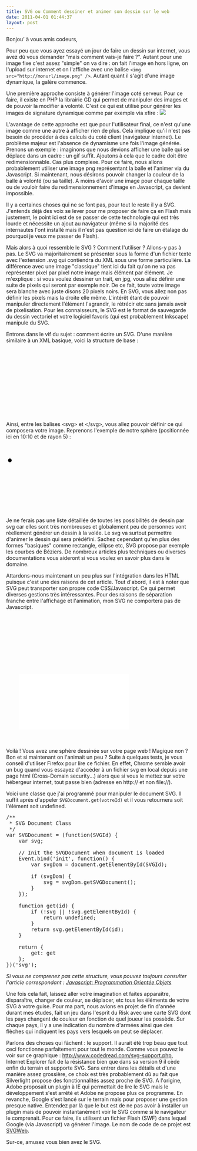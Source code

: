 ```yaml
---
title: SVG ou Comment dessiner et animer son dessin sur le web
date: 2011-04-01 01:44:37
layout: post
---
```

Bonjou’ à vous amis codeurs,

Pour peu que vous ayez essayé un jour de faire un dessin sur internet, vous avez dû vous demander "mais comment vais-je faire ?". Autant pour une image fixe c'est assez "simple" on va dire : on fait l'image en hors ligne, on l'upload sur internet et on l'affiche avec une balise <code>&lt;img src="http://monurl/image.png" /&gt;</code>. Autant quant il s'agit d'une image dynamique, la galère commence.<!--more-->

Une première approche consiste à générer l'image coté serveur. Pour ce faire, il existe en PHP la librairie GD qui permet de manipuler des images et de pouvoir la modifier à volonté. C'est ce qui est utilisé pour générer les images de signature dynamique comme par exemple via xfire :
<img src="http://miniprofile.xfire.com/bg/sh/type/0/username.png?test=11" />

L'avantage de cette approche est que pour l'utilisateur final, ce n'est qu'une image comme une autre à afficher rien de plus. Cela implique qu'il n'est pas besoin de procéder à des calculs du coté client (navigateur internet). Le problème majeur est l'absence de dynamisme une fois l'image générée. Prenons un exemple : imaginons que nous devions afficher une balle qui se déplace dans un cadre : un gif suffit. Ajoutons à cela que le cadre doit être redimensionnable. Cas plus complexe. Pour ce faire, nous allons probablement utiliser une image png représentant la balle et l'animer via du Javascript. Si maintenant, nous désirons pouvoir changer la couleur de la balle à volonté (ou sa taille). A moins d'avoir une image pour chaque taille ou de vouloir faire du redimensionnement d'image en Javascript, ça devient impossible.

Il y a certaines choses qui ne se font pas, pour tout le reste il y a SVG. J'entends déjà des voix se lever pour me proposer de faire ça en Flash mais justement, le point ici est de se passer de cette technologie qui est très lourde et nécessite un ajout au navigateur (même si la majorité des internautes l'ont installé mais il n'est pas question ici de faire un étalage du pourquoi je veux me passer de Flash).

Mais alors à quoi ressemble le SVG ? Comment l'utiliser ? Allons-y pas à pas. Le SVG va majoritairement se présenter sous la forme d'un fichier texte avec l'extension .svg qui contiendra du XML sous une forme particulière. La différence avec une image "classique" tient ici du fait qu'on ne va pas représenter pixel par pixel notre image mais élément par élément. Je m'explique : si vous voulez dessiner un trait, en jpg, vous allez définir une suite de pixels qui seront par exemple noir. De ce fait, toute votre image sera blanche avec juste disons 20 pixels noirs. En SVG, vous allez non pas définir les pixels mais la droite elle même. L'intérêt étant de pouvoir manipuler directement l'élément l'agrandir, le rétrécir etc sans jamais avoir de pixelisation. Pour les connaisseurs, le SVG est le format de sauvegarde du dessin vectoriel et votre logiciel favoris (qui est probablement Inkscape) manipule du SVG.

Entrons dans le vif du sujet : comment écrire un SVG. D'une manière similaire à un XML basique, voici la structure de base :
<pre lang="xml" colla="+">
<?xml version="1.0" encoding="UTF-8" standalone="no"?>
<!DOCTYPE svg PUBLIC "-//W3C//DTD SVG 1.0//EN" "http://www.w3.org/TR/2001/REC-SVG-20010904/DTD/svg10.dtd">
<svg xmlns="http://www.w3.org/2000/svg" version="1.1">
</svg>
</pre>

Ainsi, entre les balises &lt;svg&gt; et &lt;/svg&gt;, vous allez pouvoir définir ce qui composera votre image. Reprenons l'exemple de notre sphère (positionnée ici en 10:10 et de rayon 5) :
<pre lang="xml" colla="+">
<?xml version="1.0" encoding="UTF-8" standalone="no"?>
<!DOCTYPE svg PUBLIC "-//W3C//DTD SVG 1.0//EN" "http://www.w3.org/TR/2001/REC-SVG-20010904/DTD/svg10.dtd">
<svg xmlns="http://www.w3.org/2000/svg" version="1.1">
    <ellipse cx="10" cy="10" rx="5" ry="5" />
</svg>
</pre>

Je ne ferais pas une liste détaillée de toutes les possibilités de dessin par svg car elles sont très nombreuses et globalement peu de personnes vont réellement générer un dessin à la volée. Le svg va surtout permettre d'animer le dessin qui sera prédéfini. Sachez cependant qu'en plus des formes "basiques" comme rectangle, ellipse etc, SVG propose par exemple les courbes de Béziers. De nombreux articles plus techniques ou diverses documentations vous aideront si vous voulez en savoir plus dans le domaine.

Attardons-nous maintenant un peu plus sur l'intégration dans les HTML puisque c'est une des raisons de cet article. Tout d'abord, il est à noter que SVG peut transporter son propre code CSS/Javascript. Ce qui permet diverses gestions très intéressantes. Pour des raisons de séparation franche entre l'affichage et l'animation, mon SVG ne comportera pas de Javascript.
<pre lang="xml" colla="+">
<?xml version="1.0" encoding="ISO-8859-1" ?>
<!DOCTYPE html PUBLIC "-//W3C//DTD XHTML 1.0 Strict//EN" "http://www.w3.org/TR/xhtml1/DTD/xhtml1-strict.dtd" >
<html xmlns="http://www.w3.org/1999/xhtml">
<head>
    <title>Exemple de fichier SVG</title>
    <link rel="stylesheet" type="text/css" href="svg_test.css" />
    <script type="text/javascript" src="svg_test.js"></script>
</head>
<body>
    <embed src="svg_test.svg" type="image/svg+xml" id="svg" />
</body>
</html>
</pre>

Voilà ! Vous avez une sphère dessinée sur votre page web ! Magique non ? Bon et si maintenant on l'animait un peu ? Suite à quelques tests, je vous conseil d'utiliser Firefox pour lire ce fichier. En effet, Chrome semble avoir un bug quand vous essayez d'accéder à un fichier svg en local depuis une page html (Cross-Domain security...) alors que si vous le mettez sur votre hébergeur internet, tout passe bien (adresse en http:// et non file://).

Voici une classe que j'ai programmé pour manipuler le document SVG. Il suffit après d'appeler <code>SVGDocument.get(votreId)</code> et il vous retournera soit l'élément soit undefined.
<pre lang="javascript" colla="+">
/**
 * SVG Document Class
 */
var SVGDocument = (function(SVGId) {
	var svg;

	// Init the SVGDocument when document is loaded
	Event.bind('init', function() {
		var svgDom = document.getElementById(SVGId);

		if (svgDom) {
			svg = svgDom.getSVGDocument();
		}
	});

	function get(id) {
		if (!svg || !svg.getElementById) {
			return undefined;
		}
		return svg.getElementById(id);
	}

	return {
		get: get
	};
})('svg');
</pre>

<em>Si vous ne comprenez pas cette structure, vous pouvez toujours consulter l'article correspondant : <a href="http://korko.fr/2011/03/29/javascript-programmation-orientee-objets/">Javascript: Programmation Orientée Objets</a></em>

Une fois cela fait, laissez aller votre imagination et faites apparaître, disparaître, changer de couleur, se déplacer, etc tous les éléments de votre SVG à votre guise. Pour ma part, nous avions en projet de fin d'année durant mes études, fait un jeu dans l'esprit du Risk avec une carte SVG dont les pays changent de couleur en fonction de quel joueur les possède. Sur chaque pays, il y a une indication du nombre d'armées ainsi que des flèches qui indiquent les pays vers lesquels on peut se déplacer.

Parlons des choses qui fâchent : le support. Il aurait été trop beau que tout ceci fonctionne parfaitement pour tout le monde. Comme vous pouvez le voir sur ce graphique : http://www.codedread.com/svg-support.php, Internet Explorer fait de la résistance bien que dans sa version 9 il cède enfin du terrain et supporte SVG. Sans entrer dans les détails et d'une manière assez grossière, ce choix est très probablement dû au fait que Silverlight propose des fonctionnalités assez proche de SVG. A l'origine, Adobe proposait un plugin à IE qui permettait de lire le SVG mais le développement s'est arrêté et Adobe ne propose plus ce programme. En revanche, Google s'est lancé sur le terrain mais pour proposer une gestion presque native. Entendez par là que le but est de ne pas avoir à installer un plugin mais de pouvoir instantanément voir le SVG comme si le navigateur le comprenait. Pour ce faire, ils utilisent un fichier Flash (SWF) dans lequel Google (via Javascript) va générer l'image. Le nom de code de ce projet est <a href="http://code.google.com/p/svgweb/">SVGWeb</a>.

Sur-ce, amusez vous bien avez le SVG.
